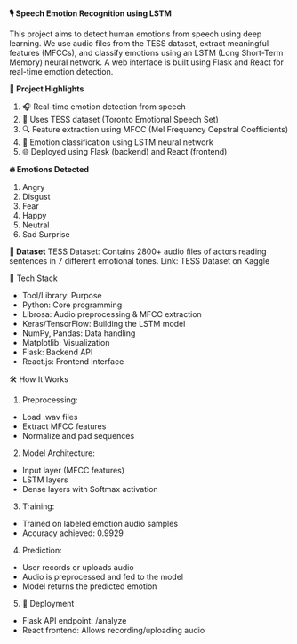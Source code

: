 **🎙️ Speech Emotion Recognition using LSTM**

This project aims to detect human emotions from speech using deep learning. We use audio files from the TESS dataset, extract meaningful features (MFCCs), and classify emotions using an LSTM (Long Short-Term Memory) neural network. A web interface is built using Flask and React for real-time emotion detection.

**📌 Project Highlights**
1. 🎧 Real-time emotion detection from speech
2. 📂 Uses TESS dataset (Toronto Emotional Speech Set)
3. 🔍 Feature extraction using MFCC (Mel Frequency Cepstral Coefficients)
4. 🧠 Emotion classification using LSTM neural network
5. 🌐 Deployed using Flask (backend) and React (frontend)

**🔥 Emotions Detected**
1. Angry
2. Disgust
3. Fear
4. Happy
5. Neutral
6. Sad
Surprise

**📁 Dataset**
TESS Dataset: Contains 2800+ audio files of actors reading sentences in 7 different emotional tones.
Link: TESS Dataset on Kaggle

🧪 Tech Stack
* Tool/Library:	Purpose
* Python:	Core programming
* Librosa:	Audio preprocessing & MFCC extraction
* Keras/TensorFlow:	Building the LSTM model
* NumPy, Pandas:	Data handling
* Matplotlib:	Visualization
* Flask:	Backend API
* React.js:	Frontend interface

🛠️ How It Works
1. Preprocessing:
* Load .wav files
* Extract MFCC features
* Normalize and pad sequences

2. Model Architecture:
* Input layer (MFCC features)
* LSTM layers
* Dense layers with Softmax activation

3. Training:
* Trained on labeled emotion audio samples
* Accuracy achieved: 0.9929

4. Prediction:
* User records or uploads audio
* Audio is preprocessed and fed to the model
* Model returns the predicted emotion

5. 🚀 Deployment
* Flask API endpoint: /analyze
* React frontend: Allows recording/uploading audio

